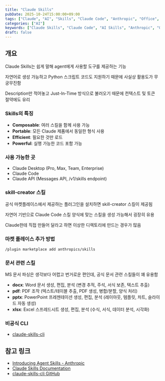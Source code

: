```yaml
---
title: "Claude Skills"
pubDate: 2025-10-24T15:00:00+09:00
tags: ["Claude", "AI", "Skills", "Claude Code", "Anthropic", "Office", "PDF", "Excel", "Word", "PowerPoint"]
categories: ["AI"]
keywords: ["Claude Skills", "Claude Code", "AI Skills", "Anthropic", "Office Tools", "PDF Processing", "Excel", "Word", "PowerPoint", "AI Assistant"]
draft: false
---
```



## 개요

Claude Skills는 쉽게 말해 agent에게 사용할 도구를 제공하는 기능

자연어로 생성 가능하고 Python 스크립트 코드도 지원하기 때문에 사실상 활용도가 무궁무진함

Description만 적어놓고 Just-In-Time 방식으로 불러오기 때문에 컨텍스트 및 토큰 절약에도 유리

### Skills의 특징

- **Composable**: 여러 스킬을 함께 사용 가능
- **Portable**: 모든 Claude 제품에서 동일한 형식 사용
- **Efficient**: 필요한 것만 로드
- **Powerful**: 실행 가능한 코드 포함 가능

### 사용 가능한 곳

- Claude Desktop (Pro, Max, Team, Enterprise)
- Claude Code
- Claude API (Messages API, /v1/skills endpoint)

### skill-creator 스킬

공식 마켓플레이스에서 제공하는 플러그인을 설치하면 skill-creator 스킬이 제공됨

자연어 기반으로 Claude Code 스킬 양식에 맞는 스킬을 생성 가능해서 굉장히 유용

Claude한테 직접 만들어 달라고 하면 이상한 디렉토리에 만드는 경우가 많음

### 마켓 플레이스 추가 방법

```bash
/plugin marketplace add anthropics/skills
```

### 문서 관련 스킬

MS 문서 파싱은 생각보다 어렵고 번거로운 편인데, 공식 문서 관련 스킬들이 꽤 유용함
- **docx**: Word 문서 생성, 편집, 분석 (변경 추적, 주석, 서식 보존, 텍스트 추출)
- **pdf**: PDF 조작 (텍스트/테이블 추출, PDF 생성, 병합/분할, 양식 처리)
- **pptx**: PowerPoint 프레젠테이션 생성, 편집, 분석 (레이아웃, 템플릿, 차트, 슬라이드 자동 생성)
- **xlsx**: Excel 스프레드시트 생성, 편집, 분석 (수식, 서식, 데이터 분석, 시각화)

### 비공식 CLI

- [claude-skills-cli](https://github.com/spences10/claude-skills-cli)

## 참고 링크

- [Introducing Agent Skills - Anthropic](https://www.anthropic.com/news/skills)
- [Claude Skills Documentation](https://docs.anthropic.com)
- [claude-skills-cli GitHub](https://github.com/spences10/claude-skills-cli)
